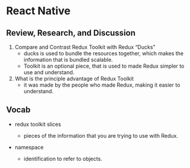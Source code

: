 # React Native

## Review, Research, and Discussion

1. Compare and Contrast Redux Toolkit with Redux “Ducks”  
    - ducks is used to bundle the resources together, which makes the information that is bundled scalable.  
    - Toolkit is an optional piece, that is used to made Redux simpler to use and understand.  
2. What is the principle advantage of Redux Toolkit  
    - it was made by the people who made Redux, making it easier to understand.  

## Vocab

- redux toolkit slices  

  - pieces of the information that you are trying to use with Redux.  

- namespace  

  - identification to refer to objects.  
